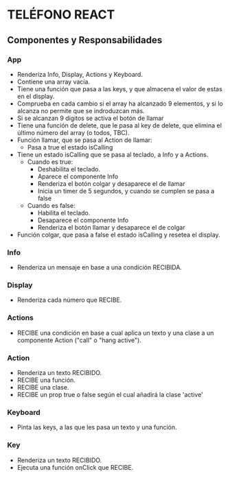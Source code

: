 # TELÉFONO REACT

## Componentes y Responsabilidades

### App

- Renderiza Info, Display, Actions y Keyboard.
- Contiene una array vacía.
- Tiene una función que pasa a las keys, y que almacena el valor de estas en el display.
- Comprueba en cada cambio si el array ha alcanzado 9 elementos, y si lo alcanza no permite que se indroduzcan más.
- Si se alcanzan 9 dígitos se activa el botón de llamar
- Tiene una función de delete, que le pasa al key de delete, que elimina el último número del array (o todos, TBC).
- Función llamar, que se pasa al Action de llamar:
  - Pasa a true el estado isCalling
- Tiene un estado isCalling que se pasa al teclado, a Info y a Actions.
  - Cuando es true:
    - Deshabilita el teclado.
    - Aparece el componente Info
    - Renderiza el botón colgar y desaparece el de llamar
    - Inicia un timer de 5 segundos, y cuando se cumplen se pasa a false
  - Cuando es false:
    - Habilita el teclado.
    - Desaparece el componente Info
    - Renderiza el botón llamar y desaparece el de colgar
- Función colgar, que pasa a false el estado isCalling y resetea el display.

### Info

- Renderiza un mensaje en base a una condición RECIBIDA.

### Display

- Renderiza cada número que RECIBE.

### Actions

- RECIBE una condición en base a cual aplica un texto y una clase a un componente Action ("call" o "hang active").

### Action

- Renderiza un texto RECIBIDO.
- RECIBE una función.
- RECIBE una clase.
- RECIBE un prop true o false según el cual añadirá la clase 'active'

### Keyboard

- Pinta las keys, a las que les pasa un texto y una función.

### Key

- Renderiza un texto RECIBIDO.
- Ejecuta una función onClick que RECIBE.
